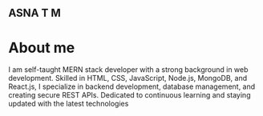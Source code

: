 ## ASNA T M  
# About me  
I am self-taught MERN stack developer with a strong background in web development. Skilled in HTML, CSS, JavaScript, Node.js, MongoDB, and React.js, I specialize in backend development, database management, and creating secure REST APIs. Dedicated to continuous learning and staying updated with the latest technologies   

